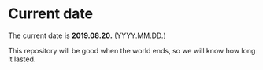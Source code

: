 # Current date

The current date is **2019.08.20.** (YYYY.MM.DD.)

This repository will be good when the world ends, so we will know how long it lasted.